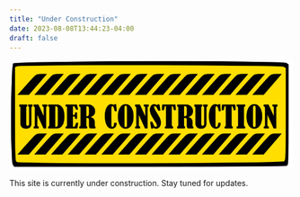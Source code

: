 ```yaml
---
title: "Under Construction"
date: 2023-08-08T13:44:23-04:00
draft: false
---
```


![Scenario 1: Across columns](/images/231626.png)

This site is currently under construction.  Stay tuned for updates.


